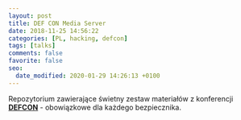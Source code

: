 ```yaml
---
layout: post
title: DEF CON Media Server
date: 2018-11-25 14:56:22
categories: [PL, hacking, defcon]
tags: [talks]
comments: false
favorite: false
seo:
  date_modified: 2020-01-29 14:26:13 +0100
---
```


Repozytorium zawierające świetny zestaw materiałów z konferencji <a href="https://media.defcon.org/" target="_blank"><b>DEFCON</b></a> - obowiązkowe dla każdego bezpiecznika.
